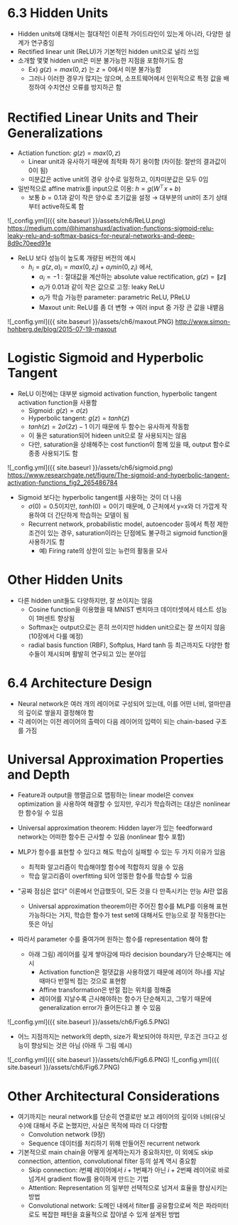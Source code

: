 # 6.3 Hidden Units

- Hidden units에 대해서는 절대적인 이론적 가이드라인이 있는게 아니라, 다양한 설계가 연구중임
- Rectified linear unit (ReLU)가 기본적인 hidden unit으로 널리 쓰임
- 소개할 몇몇 hidden unit은 미분 불가능한 지점을 포함하기도 함
  - Ex) $g(z)=max(0,z)$ 는 $z=0$에서 미분 불가능함
  - 그러나 이러한 경우가 많지는 않으며, 소프트웨어에서 인위적으로 특정 값을 배정하여 수치연산 오류를 방지하곤 함

# Rectiﬁed Linear Units and Their Generalizations

- Actiation function: $g(z)=max(0,z)$
  - Linear unit과 유사하기 때문에 최적화 하기 용이함 (차이점: 절반의 결과값이 0이 됨)
  - 미분값은 active unit의 경우 상수로 일정하고, 이차미분값은 모두 0임
- 일반적으로 affine matrix를 input으로 이용: $h=g(W^⊤x+b)$
  - 보통 $b=0.1$과 같이 작은 양수로 초기값을 설정 $\rightarrow$ 대부분의 unit이 초기 상태부터 active하도록 함

![_config.yml]({{ site.baseurl }}/assets/ch6/ReLU.png)
https://medium.com/@himanshuxd/activation-functions-sigmoid-relu-leaky-relu-and-softmax-basics-for-neural-networks-and-deep-8d9c70eed91e

- ReLU 보다 성능이 높도록 개량된 버전의 예시
  - $h_i=g(z,\alpha)_i=max(0,z_i)+\alpha_imin(0,z_i)$ 에서,
    - $\alpha_i=-1$ : 절대값을 계산하는 absolute value rectification, $g(z)=\|z\|$
    - $\alpha_i$가 0.01과 같이 작은 값으로 고정: leaky ReLU
    - $\alpha_i$가 학습 가능한 parameter: parametric ReLU, PReLU
    - Maxout unit: ReLU를 좀 더 변형 $\rightarrow$ 여러 input 중 가장 큰 값을 내뱉음

![_config.yml]({{ site.baseurl }}/assets/ch6/maxout.PNG)
http://www.simon-hohberg.de/blog/2015-07-19-maxout

# Logistic Sigmoid and Hyperbolic Tangent

- ReLU 이전에는 대부분 sigmoid activation function, hyperbolic tangent activation function을 사용함
  - Sigmoid: $g(z)=\sigma(z)$
  - Hyperbolic tangent: $g(z)=tanh(z)$
  - $tanh(z)=2\sigma(2z)-1$ 이기 때문에 두 함수는 유사하게 작동함
  - 이 둘은 saturation되어 hideen unit으로 잘 사용되지는 않음
  - 다만, saturation을 상쇄해주는 cost function이 함께 있을 때, output 함수로 종종 사용되기도 함

![_config.yml]({{ site.baseurl }}/assets/ch6/sigmoid.png)
https://www.researchgate.net/figure/The-sigmoid-and-hyperbolic-tangent-activation-functions_fig2_265486784

- Sigmoid 보다는 hyperbolic tangent를 사용하는 것이 더 나음
  - $\sigma(0)=0.5$이지만, $tanh(0)=0$이기 때문에, 0 근처에서 y=x와 더 가깝게 작용하여 더 간단하게 학습하는 모델이 됨
  - Recurrent network, probabilistic model, autoencoder 등에서 특정 제한 조건이 있는 경우, saturation이라는 단점에도 불구하고 sigmoid function을 사용하기도 함
    - 예) Firing rate의 상한이 있는 뉴런의 활동을 모사


# Other Hidden Units

- 다른 hidden unit들도 다양하지만, 잘 쓰이지는 않음
  - Cosine function을 이용했을 때 MNIST 벤치마크 데이터셋에서 테스트 성능이 1퍼센트 향상됨
  - Softmax는 output으로는 흔히 쓰이지만 hidden unit으로는 잘 쓰이지 않음  (10장에서 다룰 예정)
  - radial basis function (RBF), Softplus, Hard tanh 등 최근까지도 다양한 함수들이 제시되며 활발히 연구되고 있는 분야임


# 6.4 Architecture Design

- Neural network은 여러 개의 레이어로 구성되어 있는데, 이를 어떤 너비, 얼마만큼의 깊이로 쌓을지 결정해야 함
- 각 레이어는 이전 레이어의 출력이 다음 레이어의 입력이 되는 chain-based 구조를 가짐


# Universal Approximation Properties and Depth

- Feature과 output을 행렬곱으로 맵핑하는 linear model은 convex optimization 을 사용하여 해결할 수 있지만, 우리가 학습하려는 대상은 nonlinear한 함수일 수 있음

- Universal approximation theorem: Hidden layer가 있는 feedforward network는 어떠한 함수든 근사할 수 있음 (nonlinear 함수 포함)

- MLP가 함수를 표현할 수 있다고 해도 학습이 실패할 수 있는 두 가지 이유가 있음
  - 최적화 알고리즘이 학습해야할 함수에 적합하지 않을 수 있음
  - 학습 알고리즘이 overfitting 되어 엉뚱한 함수를 학습할 수 있음

- "공짜 점심은 없다" 이론에서 언급했듯이, 모든 것을 다 만족시키는 만능 AI란 없음
  - Universal approximation theorem이란 주어진 함수를 MLP를 이용해 표현 가능하다는 거지, 학습한 함수가 test set에 대해서도 만능으로 잘 작동한다는 뜻은 아님

- 따라서 parameter 수를 줄여가며 원하는 함수를 representation 해야 함
  - 아래 그림) 레이어를 깊게 쌓아감에 따라 decision boundary가 단순해지는 에시
    - Activation function은 절댓값을 사용하였기 때문에 레이어 하나를 지날 때마다 반절씩 접는 것으로 표현함
    - Affine transformation은 반절 접는 위치를 정해줌
    - 레이어를 지날수록 근사해야하는 함수가 단순해지고, 그렇기 때문에 generalization error가 줄어든다고 볼 수 있음

![_config.yml]({{ site.baseurl }}/assets/ch6/Fig6.5.PNG)

- 어느 지점까지는 network의 depth, size가 확보되어야 하지만, 무조건 크다고 성능이 향상되는 것은 아님 (아래 두 그림 예시)

![_config.yml]({{ site.baseurl }}/assets/ch6/Fig6.6.PNG)
![_config.yml]({{ site.baseurl }}/assets/ch6/Fig6.7.PNG)


# Other Architectural Considerations

- 여기까지는 neural network를 단순히 연결로만 보고 레이어의 깊이와 너비(유닛 수)에 대해서 주로 논했지만, 사실은 목적에 따라 더 다양함
  - Convolution network (9장)
  - Sequence 데이터를 처리하기 위해 만들어진 recurrent network
- 기본적으로 main chain을 어떻게 설계하는지가 중요하지만, 이 외에도 skip connection, attention, convolutional filter 등의 설계 역시 중요함
  - Skip connection: $i$번째 레이어에서 $i+1$번째가 아닌 $i+2$번째 레이어로 바로 넘겨서 gradient flow를 용이하게 만드는 기법
  - Attention: Representation 의 일부만 선택적으로 넘겨서 효율을 향상시키는 방법
  - Convolutional network: 도메인 내에서 filter를 공유함으로써 적은 파라미터로도 복잡한 패턴을 효율적으로 잡아낼 수 있게 설계된 방법
